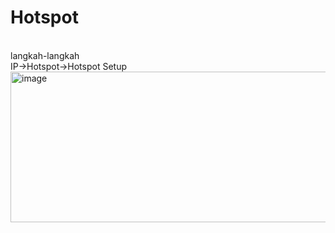 # Hotspot
<br>langkah-langkah
<br> IP->Hotspot->Hotspot Setup
<img width="1032" height="241" alt="image" src="https://github.com/user-attachments/assets/067dbc4e-49f2-4c0f-bcef-b708f1c86ea7" />

